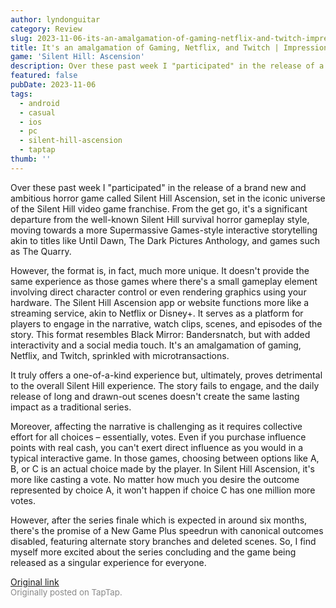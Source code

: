 ```yaml
---
author: lyndonguitar
category: Review
slug: 2023-11-06-its-an-amalgamation-of-gaming-netflix-and-twitch-impressions-silent-hill-ascension
title: It's an amalgamation of Gaming, Netflix, and Twitch | Impressions - Silent Hill Ascension
game: 'Silent Hill: Ascension'
description: Over these past week I "participated" in the release of a brand new and ambitious horror game called Silent Hill Ascension, set in the iconic universe of the Silent Hill video game franchise. From the get go, it's a significant departure from the well-known Silent Hill survival horror gameplay style, moving towards a more Supermassive Games-style interactive storytelling akin to titles like Until Dawn, The Dark Pictures Anthology, and games such as The Quarry.
featured: false
pubDate: 2023-11-06
tags:
  - android
  - casual
  - ios
  - pc
  - silent-hill-ascension
  - taptap
thumb: ''
---
```


Over these past week I "participated" in the release of a brand new and ambitious horror game called Silent Hill Ascension, set in the iconic universe of the Silent Hill video game franchise. From the get go, it's a significant departure from the well-known Silent Hill survival horror gameplay style, moving towards a more Supermassive Games-style interactive storytelling akin to titles like Until Dawn, The Dark Pictures Anthology, and games such as The Quarry.

However, the format is, in fact, much more unique. It doesn't provide the same experience as those games where there's a small gameplay element involving direct character control or even rendering graphics using your hardware. The Silent Hill Ascension app or website functions more like a streaming service, akin to Netflix or Disney+. It serves as a platform for players to engage in the narrative, watch clips, scenes, and episodes of the story. This format resembles Black Mirror: Bandersnatch, but with added interactivity and a social media touch. It's an amalgamation of gaming, Netflix, and Twitch, sprinkled with microtransactions.

It truly offers a one-of-a-kind experience but, ultimately, proves detrimental to the overall Silent Hill experience. The story fails to engage, and the daily release of long and drawn-out scenes doesn't create the same lasting impact as a traditional series.

Moreover, affecting the narrative is challenging as it requires collective effort for all choices – essentially, votes. Even if you purchase influence points with real cash, you can't exert direct influence as you would in a typical interactive game. In those games, choosing between options like A, B, or C is an actual choice made by the player. In Silent Hill Ascension, it's more like casting a vote. No matter how much you desire the outcome represented by choice A, it won't happen if choice C has one million more votes.

However, after the series finale which is expected in around six months, there's the promise of a New Game Plus speedrun with canonical outcomes disabled, featuring alternate story branches and deleted scenes. So, I find myself more excited about the series concluding and the game being released as a singular experience for everyone.

[Original link](https://www.taptap.io/post/6517005)<br><span style="font-size: 0.95em; color: #888;">Originally posted on TapTap.</span>